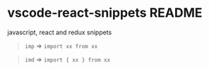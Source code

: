 # vscode-react-snippets README

javascript, react and redux snippets

> `imp` => `import xx from xx`

> `imd` => `import { xx } from xx`
